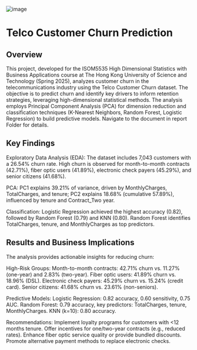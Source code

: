 ![image](https://github.com/user-attachments/assets/0bffb9d4-a14a-4da0-b756-e3775a0bb658)


# Telco Customer Churn Prediction

##  Overview

This project, developed for the ISOM5535 High Dimensional Statistics with Business Applications course at The Hong Kong University of Science and Technology (Spring 2025), analyzes customer churn in the telecommunications industry using the Telco Customer Churn dataset. The objective is to predict churn and identify key drivers to inform retention strategies, leveraging high-dimensional statistical methods. The analysis employs Principal Component Analysis (PCA) for dimension reduction and classification techniques (K-Nearest Neighbors, Random Forest, Logistic Regression) to build predictive models. Navigate to the document in report Folder for details.

##  Key Findings
Exploratory Data Analysis (EDA): The dataset includes 7,043 customers with a 26.54% churn rate. High churn is observed for month-to-month contracts (42.71%), fiber optic users (41.89%), electronic check payers (45.29%), and senior citizens (41.68%).

PCA: PC1 explains 39.21% of variance, driven by MonthlyCharges, TotalCharges, and tenure; PC2 explains 18.68% (cumulative 57.89%), influenced by tenure and Contract_Two year.

Classification: Logistic Regression achieved the highest accuracy (0.82), followed by Random Forest (0.79) and KNN (0.80). Random Forest identifies TotalCharges, tenure, and MonthlyCharges as top predictors.


## Results and Business Implications
The analysis provides actionable insights for reducing churn:

High-Risk Groups:
Month-to-month contracts: 42.71% churn vs. 11.27% (one-year) and 2.83% (two-year).
Fiber optic users: 41.89% churn vs. 18.96% (DSL).
Electronic check payers: 45.29% churn vs. 15.24% (credit card).
Senior citizens: 41.68% churn vs. 23.61% (non-seniors).


Predictive Models:
Logistic Regression: 0.82 accuracy, 0.60 sensitivity, 0.75 AUC.
Random Forest: 0.79 accuracy, key predictors: TotalCharges, tenure, MonthlyCharges.
KNN (k=10): 0.80 accuracy.


Recommendations:
Implement loyalty programs for customers with <12 months tenure.
Offer incentives for one/two-year contracts (e.g., reduced rates).
Enhance fiber optic service quality or provide bundled discounts.
Promote alternative payment methods to replace electronic checks.


